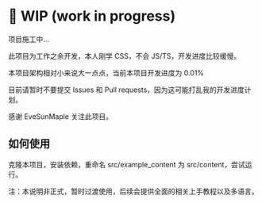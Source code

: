# 🚧 WIP (work in progress)

项目施工中...

此项目为工作之余开发，本人刚学 CSS，不会 JS/TS，开发进度比较缓慢。

本项目架构相对小来说大一点点，当前本项目开发进度为 0.01%

目前请暂时不要提交 Issues 和 Pull requests，因为这可能打乱我的开发进度计划。

感谢 EveSunMaple 关注此项目。

## 如何使用

克隆本项目，安装依赖，重命名 src/example_content 为 src/content，尝试运行。

注：本说明非正式，暂时过渡使用，后续会提供全面的相关上手教程以及多语言。
